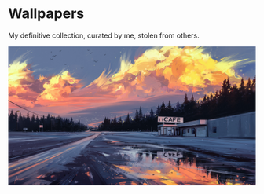 # Wallpapers

My definitive collection, curated by me, stolen from others.

![image](https://raw.githubusercontent.com/Blu3Jive001/Wallpapers/master/Digital/horizon_alena_aenami.jpg)
